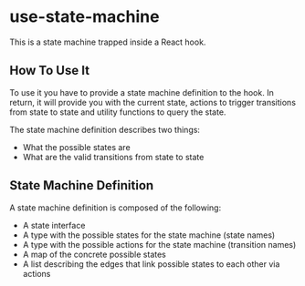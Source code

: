 # use-state-machine
This is a state machine trapped inside a React hook.

## How To Use It
To use it you have to provide a state machine definition to the hook. In return, it will provide you with the current state, actions to trigger transitions from state to state and utility functions to query the state.

The state machine definition describes two things:
- What the possible states are
- What are the valid transitions from state to state

## State Machine Definition
A state machine definition is composed of the following:
- A state interface
- A type with the possible states for the state machine (state names)
- A type with the possible actions for the state machine (transition names)
- A map of the concrete possible states
- A list describing the edges that link possible states to each other via actions

